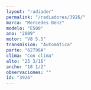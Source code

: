 ```yaml
---
layout: "radiador"
permalink: "/radiadores/3926/"
marca: "Mercedes Benz"
modelo: "E500"
ano: "2009"
motor: "V8 5.5"
transmision: "Automática"
parte: "62796A"
clima: "Con clima"
alto: "25 3/16"
ancho: "18 1/2"
observaciones: ""
id: "3926"
---
```


